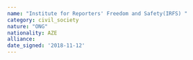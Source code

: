 ```yaml
---
name: "Institute for Reporters' Freedom and Safety(IRFS) "
category: civil_society
nature: "ONG"
nationality: AZE
alliance: 
date_signed: '2018-11-12'
---
```

    